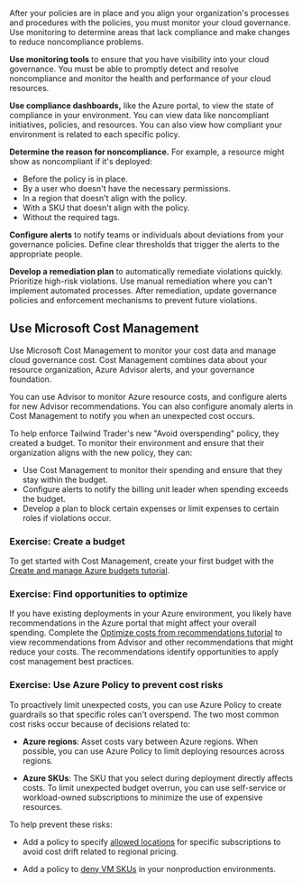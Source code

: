 After your policies are in place and you align your organization's processes and procedures with the policies, you must monitor your cloud governance. Use monitoring to determine areas that lack compliance and make changes to reduce noncompliance problems.

**Use monitoring tools** to ensure that you have visibility into your cloud governance. You must be able to promptly detect and resolve noncompliance and monitor the health and performance of your cloud resources.

**Use compliance dashboards,** like the Azure portal, to view the state of compliance in your environment. You can view data like noncompliant initiatives, policies, and resources. You can also view how compliant your environment is related to each specific policy.

**Determine the reason for noncompliance.** For example, a resource might show as noncompliant if it's deployed:

- Before the policy is in place.
- By a user who doesn't have the necessary permissions.
- In a region that doesn't align with the policy.
- With a SKU that doesn't align with the policy.
- Without the required tags.

**Configure alerts** to notify teams or individuals about deviations from your governance policies. Define clear thresholds that trigger the alerts to the appropriate people.

**Develop a remediation plan** to automatically remediate violations quickly. Prioritize high-risk violations. Use manual remediation where you can't implement automated processes. After remediation, update governance policies and enforcement mechanisms to prevent future violations.

## Use Microsoft Cost Management

Use Microsoft Cost Management to monitor your cost data and manage cloud governance cost. Cost Management combines data about your resource organization, Azure Advisor alerts, and your governance foundation.

You can use Advisor to monitor Azure resource costs, and configure alerts for new Advisor recommendations. You can also configure anomaly alerts in Cost Management to notify you when an unexpected cost occurs.

To help enforce Tailwind Trader's new "Avoid overspending" policy, they created a budget. To monitor their environment and ensure that their organization aligns with the new policy, they can:

- Use Cost Management to monitor their spending and ensure that they stay within the budget. 
- Configure alerts to notify the billing unit leader when spending exceeds the budget.
- Develop a plan to block certain expenses or limit expenses to certain roles if violations occur.

### Exercise: Create a budget

To get started with Cost Management, create your first budget with the [Create and manage Azure budgets tutorial](/azure/cost-management-billing/costs/tutorial-acm-create-budgets).

### Exercise: Find opportunities to optimize

If you have existing deployments in your Azure environment, you likely have recommendations in the Azure portal that might affect your overall spending. Complete the [Optimize costs from recommendations tutorial](/azure/cost-management-billing/costs/tutorial-acm-opt-recommendations) to view recommendations from Advisor and other recommendations that might reduce your costs. The recommendations identify opportunities to apply cost management best practices.

### Exercise: Use Azure Policy to prevent cost risks

To proactively limit unexpected costs, you can use Azure Policy to create guardrails so that specific roles can't overspend. The two most common cost risks occur because of decisions related to:

- **Azure regions**: Asset costs vary between Azure regions. When possible, you can use Azure Policy to limit deploying resources across regions.

- **Azure SKUs**: The SKU that you select during deployment directly affects costs. To limit unexpected budget overrun, you can use self-service or workload-owned subscriptions to minimize the use of expensive resources.

To help prevent these risks:

- Add a policy to specify [allowed locations](https://portal.azure.com/#blade/Microsoft_Azure_Policy/PolicyDetailBlade/definitionId/%2Fproviders%2FMicrosoft.Authorization%2FpolicyDefinitions%2Fe56962a6-4747-49cd-b67b-bf8b01975c4c) for specific subscriptions to avoid cost drift related to regional pricing.

- Add a policy to [deny VM SKUs](https://portal.azure.com/#blade/Microsoft_Azure_Policy/PolicyDetailBlade/definitionId/%2Fproviders%2FMicrosoft.Authorization%2FpolicyDefinitions%2Fcccc23c7-8427-4f53-ad12-b6a63eb452b3) in your nonproduction environments.


